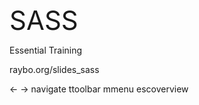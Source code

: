 <!-- .slide: data-state="layout-title no-fragment"  -->

<div class="h1 mb-0" style="font-size: 3em">SASS</div>

Essential Training

<div class="btn btn-warning py-0 px-2 mt-2">raybo.org/slides_sass</div>

<p class="small mt-4"><span class="badge bg-light text-dark me-1 ms-2">&larr; &rarr;</span> navigate
<span class="badge bg-light text-dark me-1 ms-2">t</span>toolbar
<span class="badge bg-light text-dark me-1 ms-2">m</span>menu
<span class="badge bg-light text-dark me-1 ms-2">esc</span>overview</p>

